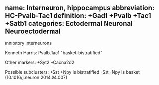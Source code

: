 name: Interneuron, hippocampus
abbreviation: HC-Pvalb-Tac1
definition: +Gad1 +Pvalb +Tac1 +Satb1
categories: Ectodermal Neuronal Neuroectodermal
---

Inhibitory interneurons

Kenneth Harris: Pvalb.Tac1 "basket-bistratified"

Other markers:
+Syt2 +Cacna2d2

Possible subclusters:
+Sst +Npy is bistratified
-Sst -Npy is basket
(10.1016/j.neuron.2014.04.007)


